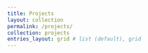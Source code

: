 ```yaml
---
title: Projects
layout: collection
permalink: /projects/
collection: projects
entries_layout: grid # list (default), grid
---
```

